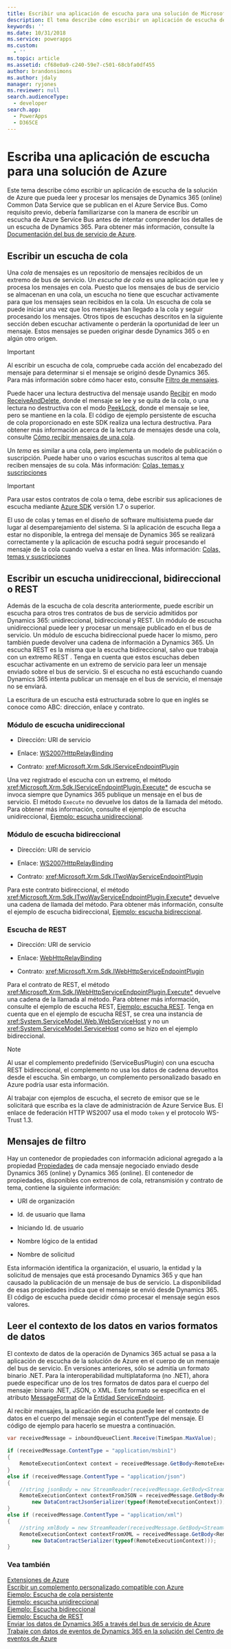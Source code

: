 ```yaml
---
title: Escribir una aplicación de escucha para una solución de Microsoft Azure (Common Data Service) | Microsoft Docs
description: El tema describe cómo escribir un aplicación de escucha de la solución de Azure que pueda leer y procesar los mensajes de Dynamics 365 (online) Common Data Service que se publican en el Azure Service Bus.
keywords: ''
ms.date: 10/31/2018
ms.service: powerapps
ms.custom:
  - ''
ms.topic: article
ms.assetid: cf68e0a9-c240-59e7-c501-68cbfa0df455
author: brandonsimons
ms.author: jdaly
manager: ryjones
ms.reviewer: null
search.audienceType:
  - developer
search.app:
  - PowerApps
  - D365CE
---
```


# <a name="write-a-listener-application-for-a-azure-solution"></a>Escriba una aplicación de escucha para una solución de Azure

Este tema describe cómo escribir un aplicación de escucha de la solución de Azure que pueda leer y procesar los mensajes de Dynamics 365 (online) Common Data Service que se publican en el Azure Service Bus. Como requisito previo, debería familiarizarse con la manera de escribir un escucha de Azure Service Bus antes de intentar comprender los detalles de un escucha de Dynamics 365. Para obtener más información, consulte la [Documentación del bus de servicio de Azure](https://azure.microsoft.com/documentation/services/service-bus/).  
  
<a name="bkmk_writequeued"></a>

## <a name="write-a-queue-listener"></a>Escribir un escucha de cola

Una *cola* de mensajes es un repositorio de mensajes recibidos de un extremo de bus de servicio. Un *escucha de cola* es una aplicación que lee y procesa los mensajes en cola. Puesto que los mensajes de bus de servicio se almacenan en una cola, un escucha no tiene que escuchar activamente para que los mensajes sean recibidos en la cola. Un escucha de cola se puede iniciar una vez que los mensajes han llegado a la cola y seguir procesando los mensajes. Otros tipos de escuchas descritos en la siguiente sección deben escuchar activamente o perderán la oportunidad de leer un mensaje. Estos mensajes se pueden originar desde Dynamics 365 o en algún otro origen. 
  
> [!IMPORTANT]
>  Al escribir un escucha de cola, compruebe cada acción del encabezado del mensaje para determinar si el mensaje se originó desde Dynamics 365. Para más información sobre cómo hacer esto, consulte [Filtro de mensajes](write-listener-application-azure-solution.md#filter).  
  
Puede hacer una lectura destructiva del mensaje usando [Recibir](https://docs.microsoft.com/dotnet/api/microsoft.servicebus.messaging.queueclient?redirectedfrom=MSDN&view=azure-dotnet#Microsoft_ServiceBus_Messaging_QueueClient_Receive) en modo [ReceiveAndDelete](https://docs.microsoft.com/dotnet/api/microsoft.servicebus.messaging.receivemode?redirectedfrom=MSDN&view=azure-dotnet#microsoft_servicebus_messaging_receivemode), donde el mensaje se lee y se quita de la cola, o una lectura no destructiva con el modo [PeekLock](https://docs.microsoft.com/dotnet/api/microsoft.servicebus.messaging.receivemode?redirectedfrom=MSDN&view=azure-dotnet#microsoft_servicebus_messaging_receivemode), donde el mensaje se lee, pero se mantiene en la cola. El código de ejemplo persistente de escucha de cola proporcionado en este SDK realiza una lectura destructiva. Para obtener más información acerca de la lectura de mensajes desde una cola, consulte [Cómo recibir mensajes de una cola](https://azure.microsoft.com/documentation/articles/service-bus-dotnet-how-to-use-queues/#how-to-receive-messages-from-a-queue).  
  
Un *tema* es similar a una cola, pero implementa un modelo de publicación o suscripción. Puede haber uno o varios escuchas suscritos al tema que reciben mensajes de su cola. Más información: [Colas, temas y suscripciones](https://docs.microsoft.com/azure/service-bus-messaging/service-bus-queues-topics-subscriptions)  
  
> [!IMPORTANT]
>  Para usar estos contratos de cola o tema, debe escribir sus aplicaciones de escucha mediante [Azure SDK](https://azure.microsoft.com/downloads/archive-net-downloads/) versión 1.7 o superior.  
  
El uso de colas y temas en el diseño de software multisistema puede dar lugar al desemparejamiento del sistema. Si la aplicación de escucha llega a estar no disponible, la entrega del mensaje de Dynamics 365 se realizará correctamente y la aplicación de escucha podrá seguir procesando el mensaje de la cola cuando vuelva a estar en línea. Más información: [Colas, temas y suscripciones](https://docs.microsoft.com/azure/service-bus-messaging/service-bus-queues-topics-subscriptions)  
  
<a name="bkmk_writeoneway"></a>

## <a name="write-a-one-way-two-way-or-rest-listener"></a>Escribir un escucha unidireccional, bidireccional o REST

Además de la escucha de cola descrita anteriormente, puede escribir un escucha para otros tres contratos de bus de servicio admitidos por Dynamics 365: unidireccional, bidireccional y REST. Un módulo de escucha unidireccional puede leer y procesar un mensaje publicado en el bus de servicio. Un módulo de escucha bidireccional puede hacer lo mismo, pero también puede devolver una cadena de información a Dynamics 365. Un escucha REST es la misma que la escucha bidireccional, salvo que trabaja con un extremo REST . Tenga en cuenta que estos escuchas deben escuchar activamente en un extremo de servicio para leer un mensaje enviado sobre el bus de servicio. Si el escucha no está escuchando cuando Dynamics 365 intenta publicar un mensaje en el bus de servicio, el mensaje no se enviará.
  
La escritura de un escucha está estructurada sobre lo que en inglés se conoce como ABC: dirección, enlace y contrato. 

### <a name="one-way-listener"></a>Módulo de escucha unidireccional
  
- Dirección: URI de servicio  
  
- Enlace: [WS2007HttpRelayBinding](https://docs.microsoft.com/dotnet/api/microsoft.servicebus.ws2007httprelaybinding?redirectedfrom=MSDN&view=azure-dotnet#microsoft_servicebus_ws2007httprelaybinding)  
  
- Contrato: <xref:Microsoft.Xrm.Sdk.IServiceEndpointPlugin>  
  
Una vez registrado el escucha con un extremo, el método <xref:Microsoft.Xrm.Sdk.IServiceEndpointPlugin.Execute*> de escucha se invoca siempre que Dynamics 365 publique un mensaje en el bus de servicio. El método `Execute` no devuelve los datos de la llamada del método. Para obtener más información, consulte el ejemplo de escucha unidireccional, [Ejemplo: escucha unidireccional](org-service/samples/one-way-listener.md).  
  
### <a name="two-way-listener"></a>Módulo de escucha bidireccional
  
- Dirección: URI de servicio  
  
- Enlace: [WS2007HttpRelayBinding](https://docs.microsoft.com/dotnet/api/microsoft.servicebus.ws2007httprelaybinding?redirectedfrom=MSDN&view=azure-dotnet#microsoft_servicebus_ws2007httprelaybinding)  
  
- Contrato: <xref:Microsoft.Xrm.Sdk.ITwoWayServiceEndpointPlugin>  
  
Para este contrato bidireccional, el método <xref:Microsoft.Xrm.Sdk.ITwoWayServiceEndpointPlugin.Execute*> devuelve una cadena de llamada del método. Para obtener más información, consulte el ejemplo de escucha bidireccional, [Ejemplo: escucha bidireccional](org-service/samples/two-way-listener.md).  
  
### <a name="rest-listener"></a>Escucha de REST
  
- Dirección: URI de servicio  
  
- Enlace: [WebHttpRelayBinding](https://docs.microsoft.com/dotnet/api/microsoft.servicebus.webhttprelaybinding?redirectedfrom=MSDN&view=azure-dotnet#microsoft_servicebus_webhttprelaybinding)
  
- Contrato: <xref:Microsoft.Xrm.Sdk.IWebHttpServiceEndpointPlugin>  
  
Para el contrato de REST, el método <xref:Microsoft.Xrm.Sdk.IWebHttpServiceEndpointPlugin.Execute*> devuelve una cadena de la llamada al método. Para obtener más información, consulte el ejemplo de escucha REST, [Ejemplo: escucha REST](org-service/samples/rest-listener.md). Tenga en cuenta que en el ejemplo de escucha REST, se crea una instancia de <xref:System.ServiceModel.Web.WebServiceHost> y no un <xref:System.ServiceModel.ServiceHost> como se hizo en el ejemplo bidireccional.
  
> [!NOTE]
>  Al usar el complemento predefinido (ServiceBusPlugin) con una escucha REST bidireccional, el complemento no usa los datos de cadena devueltos desde el escucha. Sin embargo, un complemento personalizado basado en Azure podría usar esta información.  
> 
>  Al trabajar con ejemplos de escucha, el secreto de emisor que se le solicitará que escriba es la clave de administración de Azure Service Bus. El enlace de federación HTTP WS2007 usa el modo `token` y el protocolo WS-Trust 1.3.  
  
<a name="filter"></a>

## <a name="filter-messages"></a>Mensajes de filtro

Hay un contenedor de propiedades con información adicional agregado a la propiedad [Propiedades](https://msdn.microsoft.com/library/windowsazure/microsoft.servicebus.messaging.brokeredmessage.properties.aspx) de cada mensaje negociado enviado desde Dynamics 365 (online) y Dynamics 365 (online). El contenedor de propiedades, disponibles con extremos de cola, retransmisión y contrato de tema, contiene la siguiente información:  
  
- URI de organización  
  
- Id. de usuario que llama  
  
- Iniciando Id. de usuario  
  
- Nombre lógico de la entidad  
  
- Nombre de solicitud  
  
Esta información identifica la organización, el usuario, la entidad y la solicitud de mensajes que está procesando Dynamics 365 y que han causado la publicación de un mensaje de bus de servicio. La disponibilidad de esas propiedades indica que el mensaje se envió desde Dynamics 365. El código de escucha puede decidir cómo procesar el mensaje según esos valores.  
  
<a name="bkmk_multiple-formats"></a>
 
## <a name="read-the-data-context-in-multiple-data-formats"></a>Leer el contexto de los datos en varios formatos de datos

El contexto de datos de la operación de Dynamics 365 actual se pasa a la aplicación de escucha de la solución de Azure en el cuerpo de un mensaje del bus de servicio. En versiones anteriores, sólo se admitía un formato binario .NET.  Para la interoperabilidad multiplataforma (no .NET), ahora puede especificar uno de los tres formatos de datos para el cuerpo del mensaje: binario .NET, JSON, o XML.  Este formato se especifica en el atributo [MessageFormat](reference/entities/serviceendpoint.md#BKMK_MessageFormat) de la [Entidad ServiceEndpoint](reference/entities/serviceendpoint.md).
  
Al recibir mensajes, la aplicación de escucha puede leer el contexto de datos en el cuerpo del mensaje según el contentType del mensaje. El código de ejemplo para hacerlo se muestra a continuación.  
  
```csharp
var receivedMessage = inboundQueueClient.Receive(TimeSpan.MaxValue);  
  
if (receivedMessage.ContentType = "application/msbin1")  
{  
    RemoteExecutionContext context = receivedMessage.GetBody<RemoteExecutionContext>();  
}  
else if (receivedMessage.ContentType = "application/json")  
{  
    //string jsonBody = new StreamReader(receivedMessage.GetBody<Stream>(), Encoding.UTF8).ReadToEnd();  
    RemoteExecutionContext contextFromJSON = receivedMessage.GetBody<RemoteExecutionContext>(  
        new DataContractJsonSerializer(typeof(RemoteExecutionContext)));  
}  
else if (receivedMessage.ContentType = "application/xml")  
{  
    //string xmlBody = new StreamReader(receivedMessage.GetBody<Stream>(), Encoding.UTF8).ReadToEnd();  
    RemoteExecutionContext contextFromXML = receivedMessage.GetBody<RemoteExecutionContext>(  
        new DataContractSerializer(typeof(RemoteExecutionContext)));  
}  
```  
  
### <a name="see-also"></a>Vea también

 [Extensiones de Azure](azure-integration.md)   
 [Escribir un complemento personalizado compatible con Azure](write-custom-azure-aware-plugin.md)   
 [Ejemplo: Escucha de cola persistente](org-service/samples/persistent-queue-listener.md)   
 [Ejemplo: escucha unidireccional](org-service/samples/one-way-listener.md)   
 [Ejemplo: Escucha bidireccional](org-service/samples/two-way-listener.md)   
 [Ejemplo: Escucha de REST](org-service/samples/rest-listener.md)   
 [Enviar los datos de Dynamics 365 a través del bus de servicio de Azure](work-data-azure-solution.md)   
 [Trabaje con datos de eventos de Dynamics 365 en la solución del Centro de eventos de Azure](work-event-data-azure-event-hub-solution.md)
